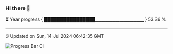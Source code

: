 ### Hi there 👋

⏳ Year progress { ████████████████▁▁▁▁▁▁▁▁▁▁▁▁▁▁ } 53.36 %

---

⏰ Updated on Sun, 14 Jul 2024 06:42:35 GMT

![Progress Bar CI](https://github.com/IshwaranRudhara/GIT-ACTION/workflows/Progress%20Bar%20CI/badge.svg)
